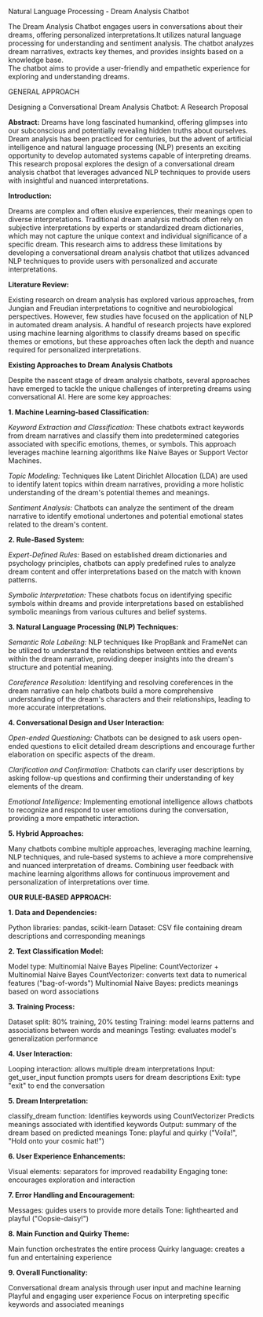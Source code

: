 Natural Language Processing - Dream Analysis Chatbot

The Dream Analysis Chatbot engages users in conversations about their dreams, offering personalized interpretations.It utilizes natural language processing for understanding and sentiment analysis. 
The chatbot analyzes dream narratives, extracts key themes, and provides insights based on a knowledge base.  
The chatbot aims to provide a user-friendly and empathetic experience for exploring and understanding dreams.


GENERAL APPROACH

Designing a Conversational Dream Analysis Chatbot: A Research Proposal


**Abstract:** 
    Dreams have long fascinated humankind, offering glimpses into our subconscious and potentially revealing hidden 
truths about ourselves. Dream analysis has been practiced for centuries, but the advent of artificial intelligence and 
natural  language processing (NLP) presents an exciting opportunity to develop automated systems capable of interpreting 
dreams. This research proposal explores the design of a conversational dream analysis chatbot that leverages advanced NLP 
techniques to provide users with insightful and nuanced interpretations.


**Introduction:**

Dreams are complex and often elusive experiences, their meanings open to diverse interpretations. Traditional dream 
analysis methods often rely on subjective interpretations by experts or standardized dream dictionaries, which may not 
capture the unique context and individual significance of a specific dream. This research aims to address these 
limitations by developing a conversational dream analysis chatbot that utilizes advanced NLP techniques to provide users 
with personalized and accurate interpretations.

**Literature Review:**

Existing research on dream analysis has explored various approaches, from Jungian and Freudian interpretations to cognitive and neurobiological perspectives. However, few studies have focused on the application of NLP in automated dream analysis. A handful of research projects have explored using machine learning algorithms to classify dreams based on specific themes or emotions, but these approaches often lack the depth and nuance required for personalized interpretations.



**Existing Approaches to Dream Analysis Chatbots**

Despite the nascent stage of dream analysis chatbots, several approaches have emerged to tackle the unique challenges of interpreting dreams using conversational AI. Here are some key approaches:

 **1. Machine Learning-based Classification:**

_Keyword Extraction and Classification:_ These chatbots extract keywords from dream narratives and classify them into predetermined categories associated with specific emotions, themes, or symbols. This approach leverages machine learning algorithms like Naive Bayes or Support Vector Machines.

_Topic Modeling:_ Techniques like Latent Dirichlet Allocation (LDA) are used to identify latent topics within dream narratives, providing a more holistic understanding of the dream's potential themes and meanings.

_Sentiment Analysis:_ Chatbots can analyze the sentiment of the dream narrative to identify emotional undertones and potential emotional states related to the dream's content.

**2. Rule-Based System:**

_Expert-Defined Rules:_ Based on established dream dictionaries and psychology principles, chatbots can apply predefined rules to analyze dream content and offer interpretations based on the match with known patterns.

_Symbolic Interpretation:_ These chatbots focus on identifying specific symbols within dreams and provide interpretations based on established symbolic meanings from various cultures and belief systems.

**3. Natural Language Processing (NLP) Techniques:**

_Semantic Role Labeling:_ NLP techniques like PropBank and FrameNet can be utilized to understand the relationships between entities and events within the dream narrative, providing deeper insights into the dream's structure and potential meaning.

_Coreference Resolution:_ Identifying and resolving coreferences in the dream narrative can help chatbots build a more comprehensive understanding of the dream's characters and their relationships, leading to more accurate interpretations.

**4. Conversational Design and User Interaction:**

_Open-ended Questioning:_ Chatbots can be designed to ask users open-ended questions to elicit detailed dream descriptions and encourage further elaboration on specific aspects of the dream.

_Clarification and Confirmation:_ Chatbots can clarify user descriptions by asking follow-up questions and confirming their understanding of key elements of the dream.

_Emotional Intelligence:_ Implementing emotional intelligence allows chatbots to recognize and respond to user emotions during the conversation, providing a more empathetic interaction.

**5. Hybrid Approaches:**

Many chatbots combine multiple approaches, leveraging machine learning, NLP techniques, and rule-based systems to achieve a more comprehensive and nuanced interpretation of dreams.
Combining user feedback with machine learning algorithms allows for continuous improvement and personalization of interpretations over time.








**OUR RULE-BASED APPROACH:**

**1. Data and Dependencies:**

Python libraries: pandas, scikit-learn
Dataset: CSV file containing dream descriptions and corresponding meanings

**2. Text Classification Model:**

Model type: Multinomial Naive Bayes
Pipeline: CountVectorizer + Multinomial Naive Bayes
CountVectorizer: converts text data to numerical features ("bag-of-words")
Multinomial Naive Bayes: predicts meanings based on word associations

**3. Training Process:**

Dataset split: 80% training, 20% testing
Training: model learns patterns and associations between words and meanings
Testing: evaluates model's generalization performance

**4. User Interaction:**

Looping interaction: allows multiple dream interpretations
Input: get_user_input function prompts users for dream descriptions
Exit: type "exit" to end the conversation

**5. Dream Interpretation:**

classify_dream function:
Identifies keywords using CountVectorizer
Predicts meanings associated with identified keywords
Output: summary of the dream based on predicted meanings
Tone: playful and quirky ("Voila!", "Hold onto your cosmic hat!")

**6. User Experience Enhancements:**

Visual elements: separators for improved readability
Engaging tone: encourages exploration and interaction

**7. Error Handling and Encouragement:**

Messages: guides users to provide more details
Tone: lighthearted and playful ("Oopsie-daisy!")

**8. Main Function and Quirky Theme:**

Main function orchestrates the entire process
Quirky language: creates a fun and entertaining experience

**9. Overall Functionality:**

Conversational dream analysis through user input and machine learning
Playful and engaging user experience
Focus on interpreting specific keywords and associated meanings

